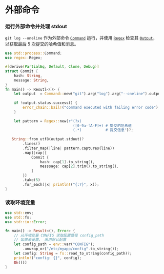 # 外部命令



### 运行外部命令并处理 stdout

`git log --oneline` 作为外部命令 [`Command`](https://doc.rust-lang.org/std/process/struct.Command.html) 运行，并使用 [`Regex`](https://docs.rs/regex/*/regex/struct.Regex.html) 检查其 [`Output`](https://doc.rust-lang.org/std/process/struct.Output.html)，以获取最后 5 次提交的哈希值和消息。

```rust
use std::process::Command;
use regex::Regex;

#[derive(PartialEq, Default, Clone, Debug)]
struct Commit {
    hash: String,
    message: String,
}
fn main() -> Resutl<()> {
    let output  = Command::new("git").arg("log").arg("--oneline").output()?;
    
    if !output.status.success() {
        error_chain::bail!("command executed with failing error code");
    }
    
    let pattern = Regex::new(r"(?x)
                               ([0-9a-fA-F]+) # 提交的哈希值
                               (.*)           # 提交信息")?;
    
   String::from_utf8(output.stdout)?
    	.lines()
    	.filter_map(|line| pattern.captures(line))
    	.map(|cap|{
            Commit {
                hash: cap[1].to_string(),
                messsage: cap[2].trim().to_string(),
            }
    	})
    	.take(5)
    	.for_each(|x| println!("{:?}", x));
}
```



### 读取环境变量

```rust
use std::env;
use std::fs;
use std::io::Error;

fn main() -> Result<(), Error> {
    // 从环境变量 CONFIG 读取配置路径 config_path
    // 如果未设置， 采用默认配置
    let config_path = env::var("CONFIG");
    	.unwrap_or("/etc/myapp/config".to_string());
    let config: String = fs::read_to_string(config_path)?;
    println!("config: {}", config);
    Ok(())
}
```

